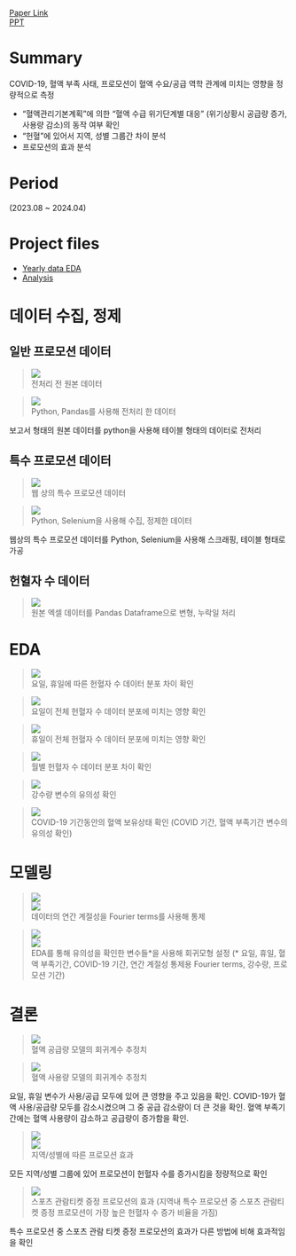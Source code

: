 [Paper Link](<How is Korea’s Blood Supply Maintained.pdf>)  
[PPT](<Presentation.pptx>)

# Summary

COVID-19, 혈액 부족 사태, 프로모션이 혈액 수요/공급 역학 관계에 미치는 영향을 정량적으로 측정
- “혈액관리기본계획”에 의한 “혈액 수급 위기단계별 대응” (위기상황시 공급량 증가, 사용량 감소)의 동작 여부 확인
- “헌혈”에 있어서 지역, 성별 그룹간 차이 분석
- 프로모션의 효과 분석

# Period

(2023.08 ~ 2024.04)

# Project files
- [Yearly data EDA](analysis_main.ipynb)
- [Analysis](analysis_main.ipynb)

# 데이터 수집, 정제

## 일반 프로모션 데이터

> ![](<images/Pasted image 20250401223136.png>)  
> 전처리 전 원본 데이터

> ![](<images/Pasted image 20250401223201.png>)  
> Python, Pandas를 사용해 전처리 한 데이터

보고서 형태의 원본 데이터를 python을 사용해 테이블 형태의 데이터로 전처리

## 특수 프로모션 데이터

> ![](<images/Pasted image 20250401223307.png>)  
> 웹 상의 특수 프로모션 데이터

> ![](<images/Pasted image 20250401223333.png>)  
> Python, Selenium을 사용해 수집, 정제한 데이터

웹상의 특수 프로모션 데이터를 Python, Selenium을 사용해 스크래핑, 테이블 형태로 가공

## 헌혈자 수 데이터

> ![](<images/Pasted image 20250401231516.png>)  
> 원본 엑셀 데이터를 Pandas Dataframe으로 변형, 누락일 처리

# EDA

> ![](<images/Pasted image 20250401223452.png>)  
> 요일, 휴일에 따른 헌혈자 수 데이터 분포 차이 확인

> ![](<images/Pasted image 20250401223837.png>)  
> 요일이 전체 헌혈자 수 데이터 분포에 미치는 영향 확인

> ![](<images/Pasted image 20250401223926.png>)  
> 휴일이 전체 헌혈자 수 데이터 분포에 미치는 영향 확인

> ![](<images/Pasted image 20250401224145.png>)  
> 월별 헌혈자 수 데이터 분포 차이 확인

> ![](<images/Pasted image 20250401224252.png>)  
> 강수량 변수의 유의성 확인

> ![](<images/Pasted image 20250401224750.png>)  
> COVID-19 기간동안의 혈액 보유상태 확인 (COVID 기간, 혈액 부족기간 변수의 유의성 확인)
# 모델링

> ![](<images/Pasted image 20250401225310.png>)  
> ![](<images/Pasted image 20250401225322.png>)  
> 데이터의 연간 계절성을 Fourier terms를 사용해 통제

> ![](<images/Pasted image 20250401224942.png>)  
> ![](<images/Pasted image 20250401225408.png>)  
> EDA를 통해 유의성을 확인한 변수들\*을 사용해 회귀모형 설정
> (\* 요일, 휴일, 혈액 부족기간, COVID-19 기간, 연간 계절성 통제용 Fourier terms, 강수량, 프로모션 기간)

# 결론

> ![](<images/Pasted image 20250401221914.png>)  
> 혈액 공급량 모델의 회귀계수 추정치

> ![](<images/Pasted image 20250401225739.png>)  
> 혈액 사용량 모델의 회귀계수 추정치

요일, 휴일 변수가 사용/공급 모두에 있어 큰 영향을 주고 있음을 확인.
COVID-19가 혈액 사용/공급량 모두를 감소시켰으며 그 중 공급 감소량이 더 큰 것을 확인.
혈액 부족기간에는 혈액 사용량이 감소하고 공급량이 증가함을 확인.

> ![](<images/Pasted image 20250401221531.png>)  
> ![](<images/Pasted image 20250401230429.png>)  
> 지역/성별에 따른 프로모션 효과

모든 지역/성별 그룹에 있어 프로모션이 헌혈자 수를 증가시킴을 정량적으로 확인

> ![](<images/Pasted image 20250401230528.png>)  
> 스포츠 관람티켓 증정 프로모션의 효과
> (지역내 특수 프로모션 중 스포츠 관람티켓 증정 프로모션이 가장 높은 헌혈자 수 증가 비율을 가짐)

특수 프로모션 중 스포츠 관람 티켓 증정 프로모션의 효과가 다른 방법에 비해 효과적임을 확인